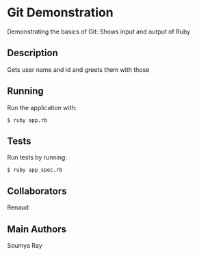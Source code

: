 # Git Demonstration

Demonstrating the basics of Git: Shows input and output of Ruby

## Description

Gets user name and id and greets them with those

## Running

Run the application with:

    $ ruby app.rb

## Tests

Run tests by running:

    $ ruby app_spec.rb

## Collaborators
Renaud

## Main Authors
Soumya Ray
